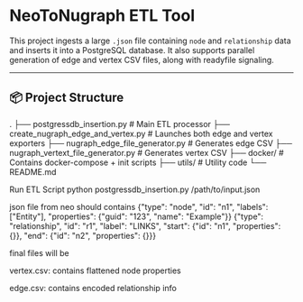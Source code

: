# NeoToNugraph ETL Tool

This project ingests a large `.json` file containing `node` and `relationship` data and inserts it into a PostgreSQL database. It also supports parallel generation of edge and vertex CSV files, along with readyfile signaling.

---

## 📦 Project Structure

.
├── postgressdb_insertion.py # Main ETL processor
├── create_nugraph_edge_and_vertex.py # Launches both edge and vertex exporters
├── nugraph_edge_file_generator.py # Generates edge CSV
├── nugraph_vertext_file_generator.py # Generates vertex CSV
├── docker/ # Contains docker-compose + init scripts
├── utils/ # Utility code
└── README.md

Run ETL Script
python postgressdb_insertion.py /path/to/input.json

json file from neo should contains 
{"type": "node", "id": "n1", "labels": ["Entity"], "properties": {"guid": "123", "name": "Example"}}
{"type": "relationship", "id": "r1", "label": "LINKS", "start": {"id": "n1", "properties": {}}, "end": {"id": "n2", "properties": {}}}

final  files will be 

vertex.csv: contains flattened node properties

edge.csv: contains encoded relationship info

